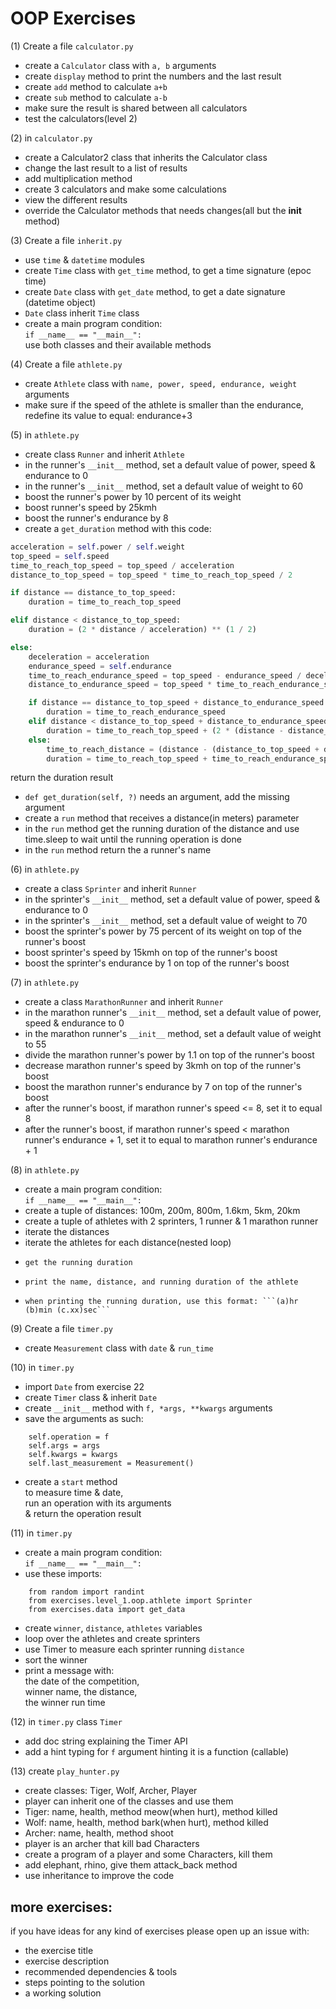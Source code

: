 # OOP Exercises  
  
      
(1)  Create a file ```calculator.py```  
* create a ```Calculator```  class  with ```a, b``` arguments  
* create ```display``` method to print the numbers and the last result  
* create ```add``` method to calculate ```a+b```  
* create ```sub``` method to calculate ```a-b```  
* make sure the result is shared between all calculators  
* test the calculators(level 2)  
  
(2)  in ```calculator.py```  
* create a Calculator2 class that inherits the Calculator class  
* change the last result to a list of results  
* add multiplication method  
* create 3 calculators and make some calculations  
* view the different results  
* override the Calculator methods that needs changes(all but the __init__ method)  
  
(3)  Create a file ```inherit.py```  
* use ```time``` & ```datetime``` modules  
* create ```Time``` class with ```get_time``` method, to get a time signature (epoc time)  
* create ```Date``` class with ```get_date``` method, to get a date signature (datetime object)  
* ```Date``` class inherit ```Time``` class  
* create a main program condition:  
  ```if __name__ == "__main__":```  
  use both classes and their available methods  
  
(4)  Create a file ```athlete.py```  
* create ```Athlete``` class with ```name, power, speed, endurance, weight``` arguments  
* make sure if the speed of the athlete is smaller than the endurance, redefine its value to equal: endurance+3  
  
(5)  in ```athlete.py```  
* create class ```Runner``` and inherit ```Athlete```  
* in the runner's ```__init__``` method, set a default value of power, speed & endurance to 0  
* in the runner's ```__init__``` method, set a default value of weight to 60  
* boost the runner's power by 10 percent of its weight  
* boost runner's speed by 25kmh  
* boost the runner's endurance by 8  
* create a ```get_duration``` method with this code:  
```python
acceleration = self.power / self.weight
top_speed = self.speed
time_to_reach_top_speed = top_speed / acceleration
distance_to_top_speed = top_speed * time_to_reach_top_speed / 2

if distance == distance_to_top_speed:
    duration = time_to_reach_top_speed

elif distance < distance_to_top_speed:
    duration = (2 * distance / acceleration) ** (1 / 2)

else:
    deceleration = acceleration
    endurance_speed = self.endurance
    time_to_reach_endurance_speed = top_speed - endurance_speed / deceleration
    distance_to_endurance_speed = top_speed * time_to_reach_endurance_speed / 2

    if distance == distance_to_top_speed + distance_to_endurance_speed:
        duration = time_to_reach_endurance_speed
    elif distance < distance_to_top_speed + distance_to_endurance_speed:
        duration = time_to_reach_top_speed + (2 * (distance - distance_to_top_speed) / deceleration) ** (1 / 2)
    else:
        time_to_reach_distance = (distance - (distance_to_top_speed + distance_to_endurance_speed)) / endurance_speed
        duration = time_to_reach_top_speed + time_to_reach_endurance_speed + time_to_reach_distance
```  
return the duration result  
* ```def get_duration(self, ?)``` needs an argument, add the missing argument  
* create a ```run``` method that receives a distance(in meters) parameter  
* in the ```run``` method get the running duration of the distance and use time.sleep to wait until the running operation is done  
* in the ```run``` method return the a runner's name  
  
(6)  in ```athlete.py```  
* create a class ```Sprinter``` and inherit ```Runner```  
* in the sprinter's ```__init__``` method, set a default value of power, speed & endurance to 0  
* in the sprinter's ```__init__``` method, set a default value of weight to 70  
* boost the sprinter's power by 75 percent of its weight on top of the runner's boost  
* boost sprinter's speed by 15kmh on top of the runner's boost  
* boost the sprinter's endurance by 1 on top of the runner's boost  
  
(7)  in ```athlete.py```  
* create a class ```MarathonRunner``` and inherit ```Runner```  
* in the marathon runner's ```__init__``` method, set a default value of power, speed & endurance to 0  
* in the marathon runner's ```__init__``` method, set a default value of weight to 55  
* divide the marathon runner's power by 1.1 on top of the runner's boost  
* decrease marathon runner's speed by 3kmh on top of the runner's boost  
* boost the marathon runner's endurance by 7 on top of the runner's boost  
* after the runner's boost, if marathon runner's speed <= 8, set it to equal 8  
* after the runner's boost, if marathon runner's speed < marathon runner's endurance + 1, set it to equal to marathon runner's endurance + 1  
  
(8)  in ```athlete.py```  
* create a main program condition:  
  ```if __name__ == "__main__":```  
* create a tuple of distances: 100m, 200m, 800m, 1.6km, 5km, 20km  
* create a tuple of athletes with 2 sprinters, 1 runner & 1 marathon runner  
* iterate the distances  
*   iterate the athletes for each distance(nested loop)  
*     get the running duration  
*     print the name, distance, and running duration of the athlete
*     when printing the running duration, use this format: ```(a)hr (b)min (c.xx)sec```
  
(9)  Create a file ```timer.py```  
* create ```Measurement``` class with ```date``` & ```run_time```  
  
(10)  in ```timer.py```  
* import ```Date```  from exercise 22  
* create ```Timer``` class & inherit ```Date```  
* create ```__init__``` method with ```f, *args, **kwargs``` arguments  
* save the arguments as such:
```
    self.operation = f
    self.args = args
    self.kwargs = kwargs
    self.last_measurement = Measurement()
```  
* create a ```start``` method  
  to measure time & date,  
  run an operation with its arguments  
  & return the operation result  
  
(11)  in ```timer.py```  
* create a main program condition:  
  ```if __name__ == "__main__":```  
* use these imports: 
```
    from random import randint
    from exercises.level_1.oop.athlete import Sprinter
    from exercises.data import get_data

```
* create ```winner```, ```distance```, ```athletes``` variables  
* loop over the athletes and create sprinters  
* use Timer to measure each sprinter running ```distance```   
* sort the winner  
* print a message with:  
  the date of the competition,  
  winner name, the distance,  
  the winner run time  
  
(12)  in ```timer.py``` class ```Timer```  
* add doc string explaining the Timer API
* add a hint typing for ```f``` argument hinting it is a function (callable)  
  
  
(13)  create ```play_hunter.py```  
* create classes: Tiger, Wolf, Archer, Player  
* player can inherit one of the classes and use them  
* Tiger: name, health, method meow(when hurt), method killed  
* Wolf: name, health, method bark(when hurt), method killed  
* Archer: name, health, method shoot  
* player is an archer that kill bad Characters  
* create a program of a player and some Characters, kill them  
* add elephant, rhino, give them attack_back method  
* use inheritance to improve the code  
  
  
more exercises:  
---------   
  
if you have ideas for any kind of exercises please open up an issue with:  
* the exercise title  
* exercise description  
* recommended dependencies & tools  
* steps pointing to the solution  
* a working solution  
  